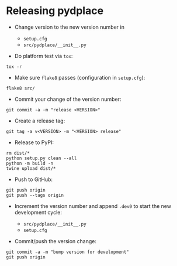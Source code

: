
Releasing pydplace
==================

- Change version to the new version number in
  - ``setup.cfg``
  - ``src/pydplace/__init__.py``

- Do platform test via ``tox``:
```shell
tox -r
```

- Make sure ``flake8`` passes (configuration in ``setup.cfg``):
```shell
flake8 src/
```
  
- Commit your change of the version number:
```shell
git commit -a -m "release <VERSION>"
```

- Create a release tag:
```shell
git tag -a v<VERSION> -m "<VERSION> release"
```

- Release to PyPI:
```shell
rm dist/*
python setup.py clean --all
python -m build -n
twine upload dist/*
```

- Push to GitHub:
```shell
git push origin
git push --tags origin
```

- Increment the version number and append `.dev0` to start the new development cycle:
  - `src/pydplace/__init__.py`
  - `setup.cfg`

- Commit/push the version change:
```shell
git commit -a -m "bump version for development"
git push origin
```

